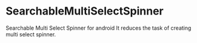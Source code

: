 # SearchableMultiSelectSpinner
Searchable Multi Select Spinner for android
It reduces the task of creating multi select spinner.
